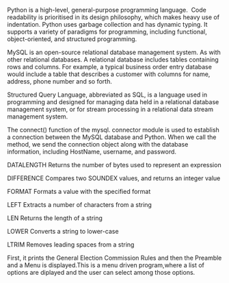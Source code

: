 Python is a high-level, general-purpose programming language.  Code readability is prioritised in its design philosophy, which makes heavy use of indentation. Python uses garbage collection and has dynamic typing. It supports a variety of paradigms for programming, including functional, object-oriented, and structured programming.


MySQL is an open-source relational database management system. As with other relational databases. A relational database includes tables containing rows and columns. For example, a typical business order entry database would include a table that describes a customer with columns for name, address, phone number and so forth.




Structured Query Language, abbreviated as SQL, is a language used in programming and designed for managing data held in a relational database management system, or for stream processing in a relational data stream management system.

The connect() function of the mysql. connector module is used to establish a connection between the MySQL database and Python. When we call the method, we send the connection object along with the database information, including HostName, username, and password.


DATALENGTH	Returns the number of bytes used to represent an expression



DIFFERENCE	Compares two SOUNDEX values, and returns an integer value



FORMAT	Formats a value with the specified format




LEFT	Extracts a number of characters from a string 



LEN	Returns the length of a string




LOWER	Converts a string to lower-case



LTRIM	Removes leading spaces from a string


First, it prints the General Election Commission Rules and then the Preamble and a Menu is displayed.This is a menu driven program,where a list of options are diplayed and the user can select among those options.


